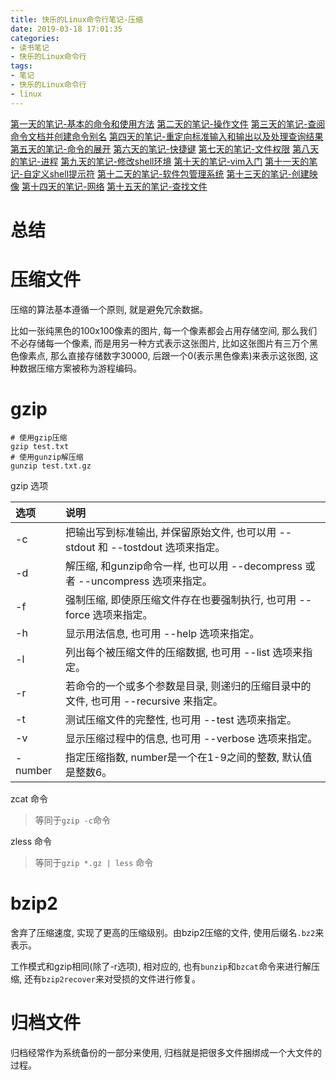 ```yaml
---
title: 快乐的Linux命令行笔记-压缩 
date: 2019-03-18 17:01:35
categories:
- 读书笔记
- 快乐的Linux命令行
tags:
- 笔记
- 快乐的Linux命令行
- linux
---
```


[第一天的笔记-基本的命令和使用方法](/linux/The_Linux_Command_Line/The-Linux-Command-Line-read-note-1Day.html)
[第二天的笔记-操作文件](/linux/The_Linux_Command_Line/The-Linux-Command-Line-read-note-2Day.html)
[第三天的笔记-查阅命令文档并创建命令别名](/linux/The_Linux_Command_Line/The-Linux-Command-Line-read-note-3Day.html)
[第四天的笔记-重定向标准输入和输出以及处理查询结果](/linux/The_Linux_Command_Line/The-Linux-Command-Line-read-note-4Day.html)
[第五天的笔记-命令的展开](/linux/The_Linux_Command_Line/The-Linux-Command-Line-read-note-5Day.html)
[第六天的笔记-快捷键](/linux/The_Linux_Command_Line/The-Linux-Command-Line-read-note-6Day.html)
[第七天的笔记-文件权限](/linux/The_Linux_Command_Line/The-Linux-Command-Line-read-note-7Day.html)
[第八天的笔记-进程](/linux/The_Linux_Command_Line/The-Linux-Command-Line-read-note-8Day.html)
[第九天的笔记-修改shell环境](/linux/The_Linux_Command_Line/The-Linux-Command-Line-read-note-9Day.html)
[第十天的笔记-vim入门](/linux/The_Linux_Command_Line/The-Linux-Command-Line-read-note-10Day.html)
[第十一天的笔记-自定义shell提示符](/linux/The_Linux_Command_Line/The-Linux-Command-Line-read-note-11Day.html)
[第十二天的笔记-软件包管理系统](/linux/The_Linux_Command_Line/The-Linux-Command-Line-read-note-12Day.html)
[第十三天的笔记-创建映像](/linux/The_Linux_Command_Line/The-Linux-Command-Line-read-note-13Day.html)
[第十四天的笔记-网络](/linux/The_Linux_Command_Line/The-Linux-Command-Line-read-note-14Day.html)
[第十五天的笔记-查找文件](/linux/The_Linux_Command_Line/The-Linux-Command-Line-read-note-15Day.html)

# 总结
<!--more-->

# 压缩文件

压缩的算法基本遵循一个原则, 就是避免冗余数据。

比如一张纯黑色的100x100像素的图片, 每一个像素都会占用存储空间, 那么我们不必存储每一个像素, 而是用另一种方式表示这张图片, 比如这张图片有三万个黑色像素点, 那么直接存储数字30000, 后跟一个0(表示黑色像素)来表示这张图, 这种数据压缩方案被称为游程编码。

# gzip

```shell
# 使用gzip压缩
gzip test.txt
# 使用gunzip解压缩
gunzip test.txt.gz
```

gzip 选项

| 选项 | 说明 |
| :--- | :--- |
| -c | 把输出写到标准输出, 并保留原始文件, 也可以用 --stdout 和 --tostdout 选项来指定。 |
| -d | 解压缩, 和gunzip命令一样, 也可以用 --decompress 或者 --uncompress 选项来指定。 |
| -f | 强制压缩, 即使原压缩文件存在也要强制执行, 也可用 --force 选项来指定。 |
| -h | 显示用法信息, 也可用 --help 选项来指定。 |
| -l | 列出每个被压缩文件的压缩数据, 也可用 --list 选项来指定。 |
| -r | 若命令的一个或多个参数是目录, 则递归的压缩目录中的文件, 也可用 --recursive 来指定。 |
| -t | 测试压缩文件的完整性, 也可用 --test 选项来指定。 |
| -v | 显示压缩过程中的信息, 也可用 --verbose 选项来指定。 |
| -number | 指定压缩指数, number是一个在1-9之间的整数, 默认值是整数6。 |

zcat 命令

> 等同于`gzip -c`命令

zless 命令

> 等同于`gzip *.gz | less` 命令

# bzip2

舍弃了压缩速度, 实现了更高的压缩级别。由bzip2压缩的文件, 使用后缀名`.bz2`来表示。

工作模式和gzip相同(除了-r选项), 相对应的, 也有`bunzip`和`bzcat`命令来进行解压缩, 还有`bzip2recover`来对受损的文件进行修复。

# 归档文件

归档经常作为系统备份的一部分来使用, 归档就是把很多文件捆绑成一个大文件的过程。


